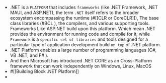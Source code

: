 - .NET is a `PLATFORM` that includes `frameworks` (like .NET Framework, .NET MAUI, and ASP.NET), the term `.NET` itself refers to the broader ecosystem encompassing the runtime (#[[CLR or CoreCLR]]), The base class libraries (#BCL ), the compilers, and various supporting tools. Frameworks Like ASP.NET build upon this platform. Which mean .NET provides the environment for running code and compile for it, while `Framework` is a `specific set of libraries` and tools designed for a particular type of application development build `on top` of .NET platform.
- .NET Platform enables a large number of programming languages (C#, VB .NET, and F# ).
- And then Microsoft has introduced .NET CORE as an Cross-Platform framework that can work independently on Windows, Linux, MacOS
- #[[Building Block .NET Platform]]
-